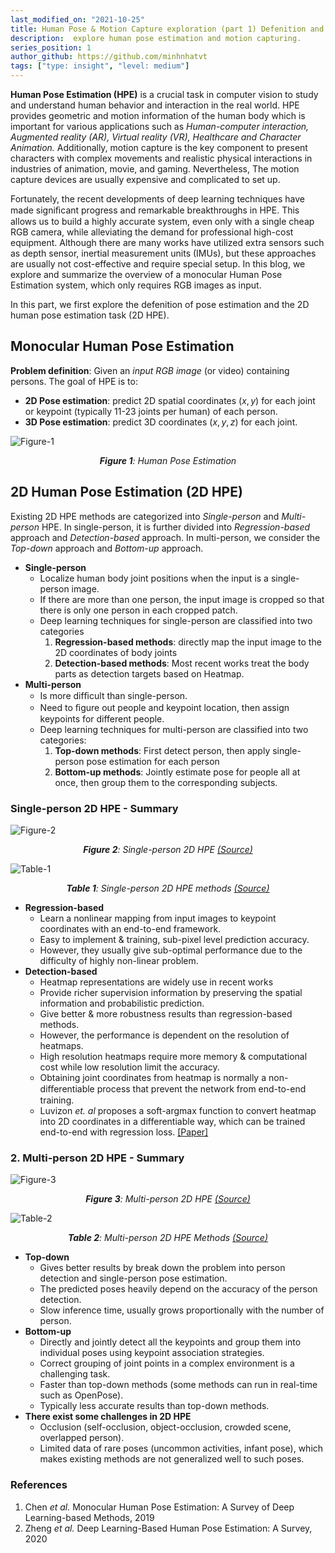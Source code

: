 ```yaml
---
last_modified_on: "2021-10-25"
title: Human Pose & Motion Capture exploration (part 1) Defenition and 2D Human Pose Estimation.
description:  explore human pose estimation and motion capturing. 
series_position: 1
author_github: https://github.com/minhnhatvt
tags: ["type: insight", "level: medium"]
---
```


**Human Pose Estimation (HPE)** is a crucial task in computer vision to study and understand human behavior and interaction in the real world. HPE provides geometric and motion information of the human body which is important for various applications such as *Human-computer interaction, Augmented reality (AR), Virtual reality (VR), Healthcare and Character Animation.* Additionally, motion capture is the key component to present characters with complex movements and realistic physical interactions in industries of animation, movie, and gaming. Nevertheless, The motion capture devices are usually expensive and complicated to set up.

Fortunately, the recent developments of deep learning techniques have made signiﬁcant progress and remarkable breakthroughs in HPE. This allows us to build a highly accurate system, even only with a single cheap RGB camera, while alleviating the demand for professional high-cost equipment. Although there are many works have utilized extra sensors such as depth sensor, inertial measurement units (IMUs), but these approaches are usually not cost-effective and require special setup. In this blog, we explore and summarize the overview of a monocular Human Pose Estimation system, which only requires RGB images as input.

In this part, we first explore the defenition of pose estimation and the 2D human pose estimation task (2D HPE).

## Monocular Human Pose Estimation 
**Problem definition**: Given an *input RGB image* (or video) containing persons. The goal of HPE is to: 
* **2D Pose estimation**: predict 2D spatial coordinates $(x,y)$ for each joint or keypoint (typically 11-23 joints per human) of each person. 
* **3D Pose estimation**: predict 3D coordinates $(x,y,z)$ for each joint.

![Figure-1](https://i.imgur.com/4ToTAUR.png)*<center>**Figure 1**: Human Pose Estimation</center>*

## 2D Human Pose Estimation (2D HPE)
Existing 2D HPE methods are categorized into *Single-person* and *Multi-person* HPE. In single-person, it is further divided into *Regression-based* approach and *Detection-based* approach. In multi-person, we consider the *Top-down* approach and *Bottom-up* approach. 

* **Single-person**
    * Localize human body joint positions when the input is a single-person image.
    * If there are more than one person, the input image is cropped so that there is only one person in each cropped patch.
    * Deep learning techniques for single-person are classified into two categories
        1. **Regression-based methods**: directly map the input image to the 2D coordinates of body joints
        2. **Detection-based methods**: Most recent works treat the body parts as detection targets based on Heatmap.
* **Multi-person**
    * Is more difﬁcult than single-person. 
    * Need to ﬁgure out people and keypoint location, then assign keypoints for different people.
    * Deep learning techniques for multi-person are classified into two categories:
        1. **Top-down methods**: First detect person, then apply single-person pose estimation for each person
        2. **Bottom-up methods**: Jointly estimate pose for people all at once, then group them to the corresponding subjects.
        

### Single-person 2D HPE - Summary

![Figure-2](https://i.imgur.com/n4u7lsX.png)*<center>**Figure 2**: Single-person 2D HPE [(Source)](https://arxiv.org/abs/2012.13392)</center>*

![Table-1](https://i.imgur.com/rwDdT9a.png)*<center>**Table 1**: Single-person 2D HPE methods [(Source)](https://arxiv.org/abs/2006.01423)</center>*

* **Regression-based**	
    * Learn a nonlinear mapping from input images to keypoint coordinates with an end-to-end framework.
    * Easy to implement & training, sub-pixel level prediction accuracy.
    * However, they usually give sub-optimal performance due to the difficulty of highly non-linear problem.
* **Detection-based**
    * Heatmap representations are widely use in recent works
    * Provide richer supervision information by preserving the spatial information and probabilistic prediction.
    * Give better & more robustness results than regression-based methods.
    * However, the performance is dependent on the resolution of heatmaps.
    * High resolution heatmaps require more memory & computational cost while low resolution limit the accuracy.
    * Obtaining joint coordinates from heatmap is normally a non-diﬀerentiable process that prevent the network from end-to-end training. 
    * Luvizon *et. al* proposes a soft-argmax function to convert heatmap into 2D coordinates in a differentiable way, which can be trained end-to-end with regression loss. [[Paper]](https://arxiv.org/pdf/1710.02322.pdf)

### 2. Multi-person 2D HPE - Summary
![Figure-3](https://i.imgur.com/uxb6hSE.png)*<center>**Figure 3**: Multi-person 2D HPE [(Source)](https://arxiv.org/abs/2012.13392)</center>*

![Table-2](https://i.imgur.com/JKRQ36Y.png)*<center>**Table 2**: Multi-person 2D HPE Methods [(Source)](https://arxiv.org/abs/2006.01423)</center>*

* **Top-down**	
    * Gives better results by break down the problem into person detection and single-person pose estimation.
    * The predicted poses heavily depend on the accuracy of the person detection.
    * Slow inference time, usually grows proportionally with the number of person.
* **Bottom-up**
    * Directly and jointly detect all the keypoints and group them into individual poses using keypoint association strategies.
    * Correct grouping of joint points in a complex environment is a challenging task.
    * Faster than top-down methods (some methods can run in real-time such as OpenPose).
    * Typically less accurate results than top-down methods.
* **There exist some challenges in 2D HPE**
    * Occlusion (self-occlusion, object-occlusion, crowded scene, overlapped person).
    * Limited data of rare poses (uncommon activities, infant pose), which makes existing methods are not generalized well to such poses.

### References
1. Chen *et al.* Monocular Human Pose Estimation: A Survey of Deep Learning-based Methods, 2019
2. Zheng *et al.* Deep Learning-Based Human Pose Estimation: A Survey, 2020